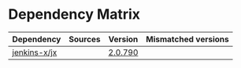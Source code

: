 # Dependency Matrix

Dependency | Sources | Version | Mismatched versions
---------- | ------- | ------- | -------------------
[jenkins-x/jx](https://github.com/jenkins-x/jx.git) |  | [2.0.790](https://github.com/jenkins-x/jx/releases/tag/v2.0.790) | 
